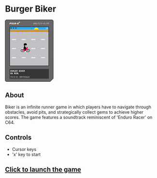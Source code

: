 # Burger Biker

![Burger Biker](./burgerbiker.p8.png)

## About

Biker is an infinite runner game in which players have to navigate through obstacles, avoid pits, and strategically collect gems to achieve higher scores. The game features a soundtrack reminiscent of 'Enduro Racer' on C64.

## Controls

- Cursor keys
- 'x' key to start

## [Click to launch the game](https://realjck.github.io/pico-fun-zone/burger-biker/)


